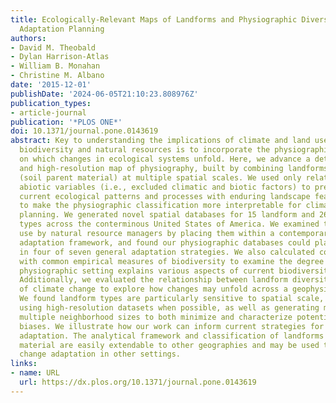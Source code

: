 ```yaml
---
title: Ecologically-Relevant Maps of Landforms and Physiographic Diversity for Climate
  Adaptation Planning
authors:
- David M. Theobald
- Dylan Harrison-Atlas
- William B. Monahan
- Christine M. Albano
date: '2015-12-01'
publishDate: '2024-06-05T21:10:23.808976Z'
publication_types:
- article-journal
publication: '*PLOS ONE*'
doi: 10.1371/journal.pone.0143619
abstract: Key to understanding the implications of climate and land use change on
  biodiversity and natural resources is to incorporate the physiographic platform
  on which changes in ecological systems unfold. Here, we advance a detailed classification
  and high-resolution map of physiography, built by combining landforms and lithology
  (soil parent material) at multiple spatial scales. We used only relatively static
  abiotic variables (i.e., excluded climatic and biotic factors) to prevent confounding
  current ecological patterns and processes with enduring landscape features, and
  to make the physiographic classification more interpretable for climate adaptation
  planning. We generated novel spatial databases for 15 landform and 269 physiographic
  types across the conterminous United States of America. We examined their potential
  use by natural resource managers by placing them within a contemporary climate change
  adaptation framework, and found our physiographic databases could play key roles
  in four of seven general adaptation strategies. We also calculated correlations
  with common empirical measures of biodiversity to examine the degree to which the
  physiographic setting explains various aspects of current biodiversity patterns.
  Additionally, we evaluated the relationship between landform diversity and measures
  of climate change to explore how changes may unfold across a geophysical template.
  We found landform types are particularly sensitive to spatial scale, and so we recommend
  using high-resolution datasets when possible, as well as generating metrics using
  multiple neighborhood sizes to both minimize and characterize potential unknown
  biases. We illustrate how our work can inform current strategies for climate change
  adaptation. The analytical framework and classification of landforms and parent
  material are easily extendable to other geographies and may be used to promote climate
  change adaptation in other settings.
links:
- name: URL
  url: https://dx.plos.org/10.1371/journal.pone.0143619
---
```

